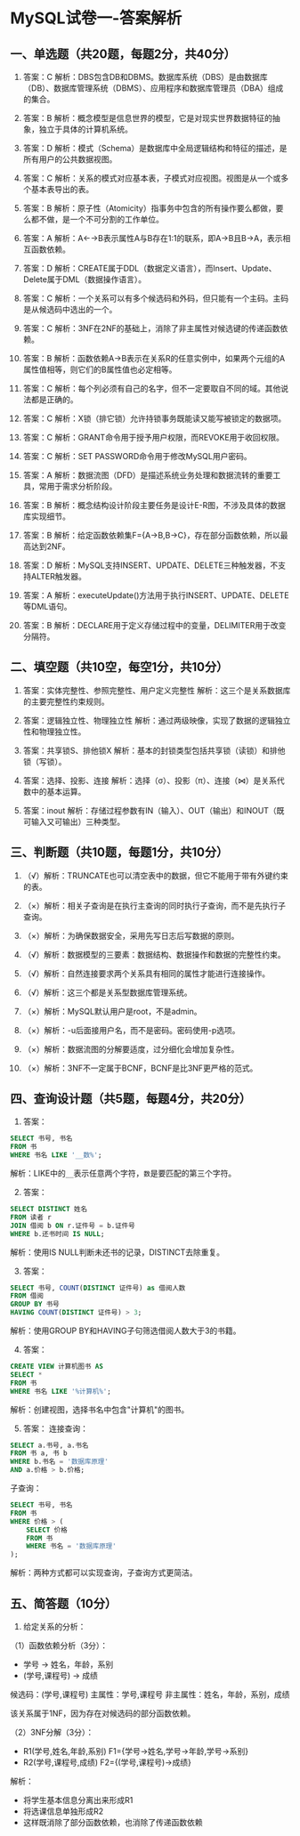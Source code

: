 # MySQL试卷一-答案解析

## 一、单选题（共20题，每题2分，共40分）

1. 答案：C
   解析：DBS包含DB和DBMS。数据库系统（DBS）是由数据库（DB）、数据库管理系统（DBMS）、应用程序和数据库管理员（DBA）组成的集合。

2. 答案：B
   解析：概念模型是信息世界的模型，它是对现实世界数据特征的抽象，独立于具体的计算机系统。

3. 答案：D
   解析：模式（Schema）是数据库中全局逻辑结构和特征的描述，是所有用户的公共数据视图。

4. 答案：C
   解析：关系的模式对应基本表，子模式对应视图。视图是从一个或多个基本表导出的表。

5. 答案：B
   解析：原子性（Atomicity）指事务中包含的所有操作要么都做，要么都不做，是一个不可分割的工作单位。

6. 答案：A
   解析：A←→B表示属性A与B存在1:1的联系，即A→B且B→A，表示相互函数依赖。

7. 答案：D
   解析：CREATE属于DDL（数据定义语言），而Insert、Update、Delete属于DML（数据操作语言）。

8. 答案：C
   解析：一个关系可以有多个候选码和外码，但只能有一个主码。主码是从候选码中选出的一个。

9. 答案：C
   解析：3NF在2NF的基础上，消除了非主属性对候选键的传递函数依赖。

10. 答案：B
    解析：函数依赖A→B表示在关系R的任意实例中，如果两个元组的A属性值相等，则它们的B属性值也必定相等。

11. 答案：C
    解析：每个列必须有自己的名字，但不一定要取自不同的域。其他说法都是正确的。

12. 答案：C
    解析：X锁（排它锁）允许持锁事务既能读又能写被锁定的数据项。

13. 答案：C
    解析：GRANT命令用于授予用户权限，而REVOKE用于收回权限。

14. 答案：C
    解析：SET PASSWORD命令用于修改MySQL用户密码。

15. 答案：A
    解析：数据流图（DFD）是描述系统业务处理和数据流转的重要工具，常用于需求分析阶段。

16. 答案：B
    解析：概念结构设计阶段主要任务是设计E-R图，不涉及具体的数据库实现细节。

17. 答案：B
    解析：给定函数依赖集F={A→B,B→C}，存在部分函数依赖，所以最高达到2NF。

18. 答案：D
    解析：MySQL支持INSERT、UPDATE、DELETE三种触发器，不支持ALTER触发器。

19. 答案：A
    解析：executeUpdate()方法用于执行INSERT、UPDATE、DELETE等DML语句。

20. 答案：B
    解析：DECLARE用于定义存储过程中的变量，DELIMITER用于改变分隔符。

## 二、填空题（共10空，每空1分，共10分）

1. 答案：实体完整性、参照完整性、用户定义完整性
   解析：这三个是关系数据库的主要完整性约束规则。

2. 答案：逻辑独立性、物理独立性
   解析：通过两级映像，实现了数据的逻辑独立性和物理独立性。

3. 答案：共享锁S、排他锁X
   解析：基本的封锁类型包括共享锁（读锁）和排他锁（写锁）。

4. 答案：选择、投影、连接
   解析：选择（σ）、投影（π）、连接（⋈）是关系代数中的基本运算。

5. 答案：inout
   解析：存储过程参数有IN（输入）、OUT（输出）和INOUT（既可输入又可输出）三种类型。

## 三、判断题（共10题，每题1分，共10分）

1. （√）解析：TRUNCATE也可以清空表中的数据，但它不能用于带有外键约束的表。

2. （×）解析：相关子查询是在执行主查询的同时执行子查询，而不是先执行子查询。

3. （×）解析：为确保数据安全，采用先写日志后写数据的原则。

4. （√）解析：数据模型的三要素：数据结构、数据操作和数据的完整性约束。

5. （√）解析：自然连接要求两个关系具有相同的属性才能进行连接操作。

6. （√）解析：这三个都是关系型数据库管理系统。

7. （×）解析：MySQL默认用户是root，不是admin。

8. （×）解析：-u后面接用户名，而不是密码。密码使用-p选项。

9. （×）解析：数据流图的分解要适度，过分细化会增加复杂性。

10. （×）解析：3NF不一定属于BCNF，BCNF是比3NF更严格的范式。

## 四、查询设计题（共5题，每题4分，共20分）

1. 答案：
```sql
SELECT 书号, 书名 
FROM 书 
WHERE 书名 LIKE '__数%';
```
解析：LIKE中的`__`表示任意两个字符，`数`是要匹配的第三个字符。

2. 答案：
```sql
SELECT DISTINCT 姓名
FROM 读者 r
JOIN 借阅 b ON r.证件号 = b.证件号
WHERE b.还书时间 IS NULL;
```
解析：使用IS NULL判断未还书的记录，DISTINCT去除重复。

3. 答案：
```sql
SELECT 书号, COUNT(DISTINCT 证件号) as 借阅人数
FROM 借阅
GROUP BY 书号
HAVING COUNT(DISTINCT 证件号) > 3;
```
解析：使用GROUP BY和HAVING子句筛选借阅人数大于3的书籍。

4. 答案：
```sql
CREATE VIEW 计算机图书 AS
SELECT *
FROM 书
WHERE 书名 LIKE '%计算机%';
```
解析：创建视图，选择书名中包含"计算机"的图书。

5. 答案：
连接查询：
```sql
SELECT a.书号, a.书名
FROM 书 a, 书 b
WHERE b.书名 = '数据库原理'
AND a.价格 > b.价格;
```
子查询：
```sql
SELECT 书号, 书名
FROM 书
WHERE 价格 > (
    SELECT 价格
    FROM 书
    WHERE 书名 = '数据库原理'
);
```
解析：两种方式都可以实现查询，子查询方式更简洁。

## 五、简答题（10分）

1. 给定关系的分析：

（1）函数依赖分析（3分）：
- 学号 → 姓名，年龄，系别
- (学号,课程号) → 成绩

候选码：(学号,课程号)
主属性：学号,课程号
非主属性：姓名，年龄，系别，成绩

该关系属于1NF，因为存在对候选码的部分函数依赖。

（2）3NF分解（3分）：
- R1(学号,姓名,年龄,系别)  F1={学号→姓名,学号→年龄,学号→系别}
- R2(学号,课程号,成绩)  F2={(学号,课程号)→成绩}

解析：
- 将学生基本信息分离出来形成R1
- 将选课信息单独形成R2
- 这样既消除了部分函数依赖，也消除了传递函数依赖
